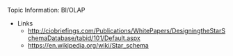 Topic Information: BI/OLAP
- Links
	- http://ciobriefings.com/Publications/WhitePapers/DesigningtheStarSchemaDatabase/tabid/101/Default.aspx 
    - https://en.wikipedia.org/wiki/Star_schema